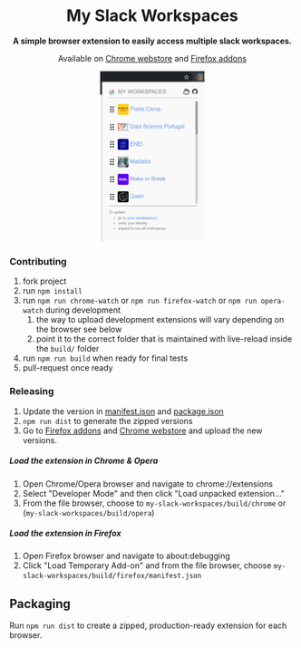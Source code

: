 <div align="center">
  <h1>
    My Slack Workspaces
  </h1>

  <p>
    <strong>A simple browser extension to easily access multiple slack workspaces.</strong>
  </p>
  <p>
    Available on <a href="https://chrome.google.com/webstore/detail/gbpffheebbifdigfogmodlfidmekacnd">Chrome webstore</a> and <a href="https://addons.mozilla.org/en-US/firefox/addon/my-slack-workspaces/">Firefox addons</a>
  </p>

  <img src="resources/print.png" height="300px;">
</div>


### Contributing
1. fork project
2. run `npm install`
3. run `npm run chrome-watch` or `npm run firefox-watch` or `npm run opera-watch` during development
   1. the way to upload development extensions will vary depending on the browser see below
   2. point it to the correct folder that is maintained with live-reload inside the `build/` folder
4. run `npm run build` when ready for final tests
5. pull-request once ready


### Releasing
1. Update the version in [manifest.json](manifest.json) and [package.json](package.json)
2. `npm run dist` to generate the zipped versions
3. Go to [Firefox addons](https://addons.mozilla.org/en-US/developers/) and [Chrome webstore](https://chrome.google.com/webstore/devconsole/) and upload the new versions.



##### Load the extension in Chrome & Opera
1. Open Chrome/Opera browser and navigate to chrome://extensions
2. Select "Developer Mode" and then click "Load unpacked extension..."
3. From the file browser, choose to `my-slack-workspaces/build/chrome` or (`my-slack-workspaces/build/opera`)


##### Load the extension in Firefox
1. Open Firefox browser and navigate to about:debugging
2. Click "Load Temporary Add-on" and from the file browser, choose `my-slack-workspaces/build/firefox/manifest.json`


## Packaging
Run `npm run dist` to create a zipped, production-ready extension for each browser. 
